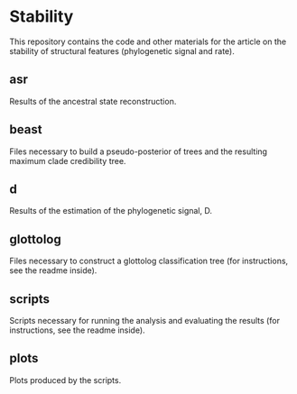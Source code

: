 # Stability 

This repository contains the code and other materials for the article on the stability of structural features (phylogenetic signal and rate).
## asr
Results of the ancestral state reconstruction.
## beast
Files necessary to build a pseudo-posterior of trees and the resulting maximum clade credibility tree.
## d
Results of the estimation of the phylogenetic signal, D.
## glottolog
Files necessary to construct a glottolog classification tree (for instructions, see the readme inside).
## scripts
Scripts necessary for running the analysis and evaluating the results (for instructions, see the readme inside).
## plots
Plots produced by the scripts.
